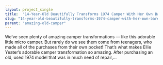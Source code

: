 ```yaml
---
layout: project_single
title:  "14-Year-Old Beautifully Transforms 1974 Camper With Her Own Bare Hands"
slug: "14-year-old-beautifully-transforms-1974-camper-with-her-own-bare-hands"
parent: "amazing-old-camper"
---
```

We’ve seen plenty of amazing camper transformations — like this adorable little micro camper. But rarely do we see them come from teenagers, who made all of the purchases from their own pocket! That’s what makes Ellie Yeater’s adorable camper transformation so amazing. After purchasing an old, used 1974 model that was in much need of repair,...
